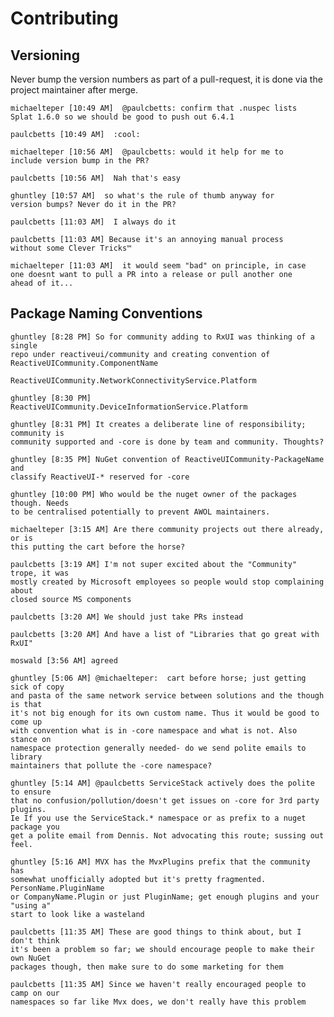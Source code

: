
# Contributing

## Versioning

Never bump the version numbers as part of a pull-request, it is done via the project maintainer after merge.

    michaelteper [10:49 AM]  @paulcbetts: confirm that .nuspec lists
    Splat 1.6.0 so we should be good to push out 6.4.1

    paulcbetts [10:49 AM]  :cool:

    michaelteper [10:56 AM]  @paulcbetts: would it help for me to
    include version bump in the PR?

    paulcbetts [10:56 AM]  Nah that's easy

    ghuntley [10:57 AM]  so what's the rule of thumb anyway for
    version bumps? Never do it in the PR?

    paulcbetts [11:03 AM]  I always do it

    paulcbetts [11:03 AM] Because it's an annoying manual process
    without some Clever Tricks™

    michaelteper [11:03 AM]  it would seem "bad" on principle, in case
    one doesnt want to pull a PR into a release or pull another one
    ahead of it...

## Package Naming Conventions

    ghuntley [8:28 PM] So for community adding to RxUI was thinking of a single
    repo under reactiveui/community and creating convention of
    ReactiveUICommunity.ComponentName

    ReactiveUICommunity.NetworkConnectivityService.Platform

    ghuntley [8:30 PM] ReactiveUICommunity.DeviceInformationService.Platform

    ghuntley [8:31 PM] It creates a deliberate line of responsibility; community is
    community supported and -core is done by team and community. Thoughts?

    ghuntley [8:35 PM] NuGet convention of ReactiveUICommunity-PackageName and
    classify ReactiveUI-* reserved for -core

    ghuntley [10:00 PM] Who would be the nuget owner of the packages though. Needs
    to be centralised potentially to prevent AWOL maintainers.

    michaelteper [3:15 AM] Are there community projects out there already, or is
    this putting the cart before the horse?

    paulcbetts [3:19 AM] I'm not super excited about the "Community" trope, it was
    mostly created by Microsoft employees so people would stop complaining about
    closed source MS components

    paulcbetts [3:20 AM] We should just take PRs instead

    paulcbetts [3:20 AM] And have a list of "Libraries that go great with RxUI"

    moswald [3:56 AM] agreed

    ghuntley [5:06 AM] @michaelteper:  cart before horse; just getting sick of copy
    and pasta of the same network service between solutions and the though is that
    it's not big enough for its own custom name. Thus it would be good to come up
    with convention what is in -core namespace and what is not. Also stance on
    namespace protection generally needed- do we send polite emails to library
    maintainers that pollute the -core namespace?

    ghuntley [5:14 AM] @paulcbetts ServiceStack actively does the polite to ensure
    that no confusion/pollution/doesn't get issues on -core for 3rd party plugins.
    Ie If you use the ServiceStack.* namespace or as prefix to a nuget package you
    get a polite email from Dennis. Not advocating this route; sussing out feel.

    ghuntley [5:16 AM] MVX has the MvxPlugins prefix that the community has
    somewhat unofficially adopted but it's pretty fragmented. PersonName.PluginName
    or CompanyName.Plugin or just PluginName; get enough plugins and your "using a"
    start to look like a wasteland

    paulcbetts [11:35 AM] These are good things to think about, but I don't think
    it's been a problem so far; we should encourage people to make their own NuGet
    packages though, then make sure to do some marketing for them

    paulcbetts [11:35 AM] Since we haven't really encouraged people to camp on our
    namespaces so far like Mvx does, we don't really have this problem
